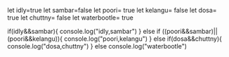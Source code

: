let idly=true
let sambar=false
let poori= true
let kelangu= false
let dosa= true
let chuttny= false
let waterbootle= true

if(idly&&sambar){
    console.log("idly,sambar")
}
else if ((poori&&sambar)||(poori&&kelangu)){
    console.log("poori,kelangu")
}
else if(dosa&&chuttny){
    console.log("dosa,chuttny")
}
else
console.log("waterbootle")


